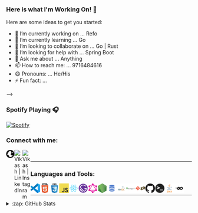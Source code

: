 ### Here is what I'm Working On! 👋


Here are some ideas to get you started:

- 🔭 I’m currently working on ... Refo
- 🌱 I’m currently learning ... Go
- 👯 I’m looking to collaborate on ... Go | Rust
- 🤔 I’m looking for help with ... Spring Boot
- 💬 Ask me about ... Anything
- 📫 How to reach me: ... 9716484616
- 😄 Pronouns: ... He/His
- ⚡ Fun fact: ... 

-->

### Spotify Playing 🎧
[![Spotify](https://novatorem.vikas981.vercel.app/api/spotify)](https://open.spotify.com/user/ypsseewcrc8958m69a2kswb9f)


### Connect with me:

[<img align="left" alt="vikash.com" width="22px" src="https://raw.githubusercontent.com/iconic/open-iconic/master/svg/globe.svg" />](https://new-tech-blogs.herokuapp.com/)
[<img align="left" alt="Vikash | LinkedIn" width="22px" src="https://cdn.jsdelivr.net/npm/simple-icons@v3/icons/linkedin.svg" />](https://www.linkedin.com/in/vikash-singh-962b19103/)
[<img align="left" alt="Vikash | Instagram" width="22px" src="https://cdn.jsdelivr.net/npm/simple-icons@v3/icons/instagram.svg" />](https://www.linkedin.com/in/vikash-singh-962b19103/)

<br />

----

### Languages and Tools:

<img align="left" alt="Visual Studio Code" width="26px" src="https://raw.githubusercontent.com/github/explore/80688e429a7d4ef2fca1e82350fe8e3517d3494d/topics/visual-studio-code/visual-studio-code.png" />
<img align="left" alt="HTML5" width="26px" src="https://raw.githubusercontent.com/github/explore/80688e429a7d4ef2fca1e82350fe8e3517d3494d/topics/html/html.png" />
<img align="left" alt="CSS3" width="26px" src="https://raw.githubusercontent.com/github/explore/80688e429a7d4ef2fca1e82350fe8e3517d3494d/topics/css/css.png" />
<img align="left" alt="JavaScript" width="26px" src="https://raw.githubusercontent.com/github/explore/80688e429a7d4ef2fca1e82350fe8e3517d3494d/topics/javascript/javascript.png" />
<img align="left" alt="React" width="26px" src="https://raw.githubusercontent.com/github/explore/80688e429a7d4ef2fca1e82350fe8e3517d3494d/topics/react/react.png" />
<img align="left" alt="Gatsby" width="26px" src="https://raw.githubusercontent.com/github/explore/e94815998e4e0713912fed477a1f346ec04c3da2/topics/gatsby/gatsby.png" />
<img align="left" alt="GraphQL" width="26px" src="https://raw.githubusercontent.com/github/explore/80688e429a7d4ef2fca1e82350fe8e3517d3494d/topics/graphql/graphql.png" />
<img align="left" alt="Node.js" width="26px" src="https://raw.githubusercontent.com/github/explore/80688e429a7d4ef2fca1e82350fe8e3517d3494d/topics/nodejs/nodejs.png" />
<img align="left" alt="SQL" width="26px" src="https://raw.githubusercontent.com/github/explore/80688e429a7d4ef2fca1e82350fe8e3517d3494d/topics/sql/sql.png" />
<img align="left" alt="MySQL" width="26px" src="https://raw.githubusercontent.com/github/explore/80688e429a7d4ef2fca1e82350fe8e3517d3494d/topics/mysql/mysql.png" />
<img align="left" alt="MongoDB" width="26px" src="https://raw.githubusercontent.com/github/explore/80688e429a7d4ef2fca1e82350fe8e3517d3494d/topics/mongodb/mongodb.png" />
<img align="left" alt="Git" width="26px" src="https://raw.githubusercontent.com/github/explore/80688e429a7d4ef2fca1e82350fe8e3517d3494d/topics/git/git.png" />
<img align="left" alt="GitHub" width="26px" src="https://raw.githubusercontent.com/github/explore/78df643247d429f6cc873026c0622819ad797942/topics/github/github.png" />
<img align="left" alt="Terminal" width="26px" src="https://raw.githubusercontent.com/github/explore/80688e429a7d4ef2fca1e82350fe8e3517d3494d/topics/terminal/terminal.png" />
<img align="left" alt="Java" width="26px" src="https://raw.githubusercontent.com/github/explore/80688e429a7d4ef2fca1e82350fe8e3517d3494d/topics/java/java.png"/>

<img align="left" alt="Terminal" width="26px" src="https://raw.githubusercontent.com/github/explore/80688e429a7d4ef2fca1e82350fe8e3517d3494d/topics/go/go.png" />




<br />

----

<details>
  <summary>:zap: GitHub Stats</summary>
  
<img align="left" alt="Vikash Singh's GitHub Stats" src="https://github-readme-stats.codestackr.vercel.app/api?username=vikas981&show_icons=true&hide_border=true"/>

</details>



